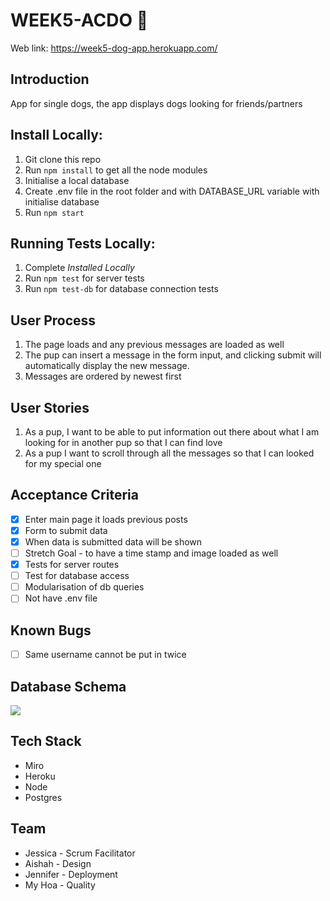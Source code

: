 # WEEK5-ACDO :dog:
Web link: https://week5-dog-app.herokuapp.com/

## Introduction
App for single dogs, the app displays dogs looking for friends/partners

## Install Locally:
1. Git clone this repo
2. Run `npm install` to get all the node modules
3. Initialise a local database
4. Create .env file in the root folder and with DATABASE_URL variable with initialise database
5. Run `npm start`

## Running Tests Locally:
1. Complete _Installed Locally_
2. Run `npm test` for server tests
3. Run `npm test-db` for database connection tests

## User Process
1. The page loads and any previous messages are loaded as well
2. The pup can insert a message in the form input, and clicking submit will automatically display the new message.
3. Messages are ordered by newest first

## User Stories
1. As a pup, I want to be able to put information out there about what I am looking for in another pup so that I can find love
2. As a pup I want to scroll through all the messages so that I can looked for my special one

## Acceptance Criteria
- [x] Enter main page it loads previous posts
- [x] Form to submit data
- [x] When data is submitted data will be shown
- [ ] Stretch Goal - to have a time stamp and image loaded as well
- [x] Tests for server routes
- [ ] Test for database access
- [ ] Modularisation of db queries
- [ ] Not have .env file

## Known Bugs
- [ ] Same username cannot be put in twice

## Database Schema
![](https://user-images.githubusercontent.com/59407030/90230786-fc7bbf00-de11-11ea-8141-0aa1f2c97cce.png)

## Tech Stack
* Miro
* Heroku
* Node
* Postgres

## Team
* Jessica - Scrum Facilitator
* Aishah - Design
* Jennifer - Deployment
* My Hoa - Quality


